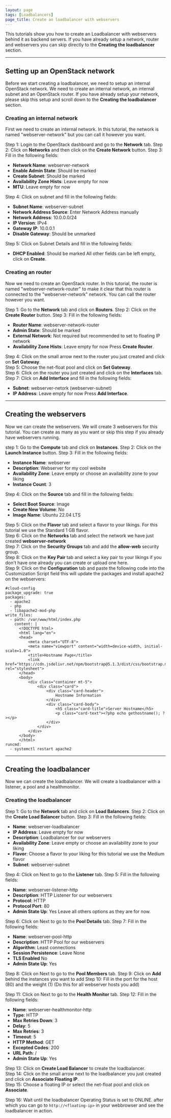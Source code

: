 ```yaml
---
layout: page
tags: [Loadbalancers]
page_title: Create an loadbalancer with webservers
---
```


This tutorials show you how to create an Loadbalancer with webservers behind it as backend servers.
If you have already setup a network, router and webservers you can skip directly to the **Creating the loadbalancer** section.

---

## Setting up an OpenStack network
Before we start creating a loadbalancer, we need to setup an internal OpenStack network. We need to create an internal network, an internal subnet and an OpenStack router. If you have already setup your network, please skip this setup and scroll down to the **Creating the loadbalancer** section.

### Creating an internal network
First we need to create an internal network. In this tutorial, the network is named "webserver-network" but you can call it however you want.

Step 1: Login to the OpenStack dashboard and go to the **Network** tab.
Step 2: Click on **Networks** and then click on the **Create Network** button.
Step 3: Fill in the following fields:
* **Network Name**: webserver-network
* **Enable Admin State**: Should be marked
* **Create Subnet**: Should be marked
* **Availability Zone Hists**: Leave empty for now
* **MTU**: Leave empty for now

Step 4: Click on subnet and fill in the following fields:
* **Subnet Name**: webserver-subnet
* **Network Address Source**: Enter Network Address manually
* **Network Address**: 10.0.0.0/24
* **IP Version**: IPv4
* **Gateway IP**: 10.0.0.1
* **Disable Gateway**: Should be unmarked

Step 5: Click on Subnet Details and fill in the following fields:
* **DHCP Enabled**: Should be marked
All other fields can be left empty, click on **Create**.


### Creating an router
Now we need to create an OpenStack router. In this tutorial, the router is named "webserver-network-router" to make it clear that this router is connected to the "webserver-network" network. You can call the router however you want.

Step 1: Go to the **Network** tab and click on **Routers**.
Step 2: Click on the **Create Router** button.
Step 3: Fill in the following fields:
* **Router Name**: webserver-network-router
* **Admin State**: Should be marked
* **External Network**: Not required but recommended to set to floating IP network
* **Availability Zone Hists**: Leave empty for now
Press **Create Router**.

Step 4: Click on the small arrow next to the router you just created and click on **Set Gateway**.  
Step 5: Choose the net-float pool and click on **Set Gateway**.  
Step 6: Click on the router you just created and click on the **Interfaces** tab.  
Step 7: Click on **Add Interface** and fill in the following fields:  
* **Subnet**: webserver-netork (webserver-subnet)
* **IP Address**: Leave empty for now
Press **Add Interface**.

---

## Creating the webservers
Now we can create the webservers. We will create 3 webservers for this tutorial. You can create as many as you want or skip this step if you already have webservers running.

step 1: Go to the **Compute** tab and click on **Instances**.
Step 2: Click on the **Launch Instance** button.
Step 3: Fill in the following fields:
* **Instance Name**: webserver
* **Description**: Webserver for my cool website
* **Availability Zone**: Leave empty or choose an availability zone to your liking
* **Instance Count**: 3

Step 4: Click on the **Source** tab and fill in the following fields:
* **Select Boot Source**: Image
* **Create New Volume**: No
* **Image Name**: Ubuntu 22.04 LTS

Step 5: Click on the **Flavor** tab and select a flavor to your likings. For this tutorial we use the Standard 1 GB flavor.  
Step 6: Click on the **Networks** tab and select the network we have just created **webserver-network**  
Step 7: Click on the **Security Groups** tab and add the **allow-web** security group.  
Step 8: Click on the **Key Pair** tab and select a key pair to your likings if you don't have one already you can create or upload one here.  
Step 9: Click on the **Configuration** tab and paste the following code into the Customization Script field this will update the packages and install apache2 on the webservers:  

```cloud-config
#cloud-config
package_upgrade: true
packages:
  - apache2
  - php
  - libapache2-mod-php
write_files:
  - path: /var/www/html/index.php
    content: |
      <!DOCTYPE html>
      <html lang="en">
      <head>
          <meta charset="UTF-8">
          <meta name="viewport" content="width=device-width, initial-scale=1.0">
          <title>Hostname Page</title>
          <link href="https://cdn.jsdelivr.net/npm/bootstrap@5.1.3/dist/css/bootstrap.min.css" rel="stylesheet">
      </head>
      <body>
          <div class="container mt-5">
              <div class="card">
                  <div class="card-header">
                      Hostname Information
                  </div>
                  <div class="card-body">
                      <h5 class="card-title">Server Hostname</h5>
                      <p class="card-text"><?php echo gethostname(); ?></p>
                  </div>
              </div>
          </div>
      </body>
      </html>
runcmd:
  - systemctl restart apache2

```

---

## Creating the loadbalancer
Now we can create the loadbalancer. We will create a loadbalancer with a listener, a pool and a healthmonitor.

### Creating the loadbalancer
Step 1: Go to the **Network** tab and click on **Load Balancers**.
Step 2: Click on the **Create Load Balancer** button.
Step 3: Fill in the following fields:
* **Name**: webserver-loadbalancer
* **IP Address**: Leave empty for now
* **Description**: Loadbalancer for our webservers
* **Availability Zone**: Leave empty or choose an availability zone to your liking
* **Flavor**: Choose a flavor to your liking for this tutorial we use the Medium flavor
* **Subnet**: webserver-subnet

Step 4: Click on Next to go to the **Listener** tab.
Step 5: Fill in the following fields:
* **Name**: webserver-listener-http
* **Description**: HTTP Listener for our webservers
* **Protocol**: HTTP
* **Protocol Port**: 80
* **Admin State Up**: Yes
Leave all others options as they are for now.

Step 6: Click on Next to go to the **Pool Details** tab.
Step 7: Fill in the following fields:
* **Name**: webserver-pool-http
* **Description**: HTTP Pool for our webservers
* **Algorithm**: Least connections
* **Session Persistence**: Leave None
* **TLS Enabled** No
* **Admin State Up**: Yes

Step 8: Click on Next to go to the **Pool Members** tab.
Step 9: Click on **Add** behind the instances you want to add
Step 10: Fill in the port for the host (80) and the weight (1) (Do this for all webserver hosts you add)

Step 11: Click on Next to go to the **Health Monitor** tab.
Step 12: Fill in the following fields:
* **Name**: webserver-healthmonitor-http
* **Type**: HTTP
* **Max Retries Down**: 3
* **Delay**: 5
* **Max Retries**: 3
* **Timeout**: 5
* **HTTP Method**: GET
* **Excepted Codes**: 200
* **URL Path**: /
* **Admin State Up**: Yes

Step 13: Click on **Create Load Balancer** to create the loadbalancer.  
Step 14: Click on the small arrow next to the loadbalancer you just created and click on **Associate Floating IP**.  
Step 15: Choose a floating IP or select the net-float pool and click on **Associate**.  
  
Step 16: Wait until the loadbalancer Operating Status is set to ONLINE. after which you can go to `http://<floating-ip>` in your webbrowser and see the loadbalancer in action.  
